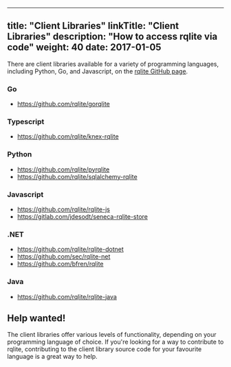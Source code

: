 
---
title: "Client Libraries"
linkTitle: "Client Libraries"
description: "How to access rqlite via code"
weight: 40
date: 2017-01-05
---
There are client libraries available for a variety of programming languages, including Python, Go, and Javascript, on the [rqlite GitHub page](https://github.com/rqlite).

### Go
- https://github.com/rqlite/gorqlite

### Typescript
- https://github.com/rqlite/knex-rqlite

### Python
- https://github.com/rqlite/pyrqlite
- https://github.com/rqlite/sqlalchemy-rqlite

### Javascript
- https://github.com/rqlite/rqlite-js
- https://gitlab.com/jdesodt/seneca-rqlite-store

### .NET
- https://github.com/rqlite/rqlite-dotnet
- https://github.com/sec/rqlite-net
- https://github.com/bfren/rqlite

### Java
- https://github.com/rqlite/rqlite-java

## Help wanted!
The client libraries offer various levels of functionality, depending on your programming language of choice. If you're looking for a way to contribute to rqlite, contributing to the client library source code for your favourite language is a great way to help. 
